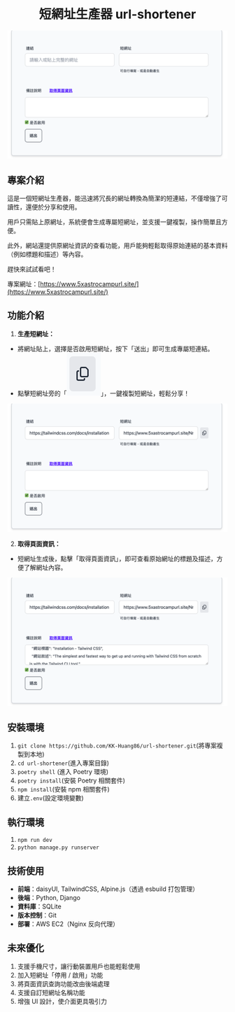 <h1 align="center">
  短網址生產器 url-shortener
</h1>

![url-shortener](static/imgs/url-shortener-1.png)

## 專案介紹

這是一個短網址生產器，能迅速將冗長的網址轉換為簡潔的短連結，不僅增強了可讀性，還便於分享和使用。

用戶只需貼上原網址，系統便會生成專屬短網址，並支援一鍵複製，操作簡單且方便。

此外，網站還提供原網址資訊的查看功能，用戶能夠輕鬆取得原始連結的基本資料（例如標題和描述）等內容。

趕快來試試看吧！

專案網址：[https://www.5xastrocampurl.site/](https://www.5xastrocampurl.site/)

## 功能介紹

1. **生產短網址：**

- 將網址貼上，選擇是否啟用短網址，按下「送出」即可生成專屬短連結。
- 點擊短網址旁的「![url-shortener](static/imgs/url-shortener-4.png)」，一鍵複製短網址，輕鬆分享！

![url-shortener](static/imgs/url-shortener-2.png)

2. **取得頁面資訊：**

- 短網址生成後，點擊「取得頁面資訊」，即可查看原始網址的標題及描述，方便了解網址內容。

![url-shortener](static/imgs/url-shortener-3.png)

## 安裝環境

1. `git clone https://github.com/KK-Huang86/url-shortener.git`(將專案複製到本地)
2. `cd url-shortener`(進入專案目錄)
3. `poetry shell` (進入 Poetry 環境)
4. `poetry install`(安裝 Poetry 相關套件)
5. `npm install`(安裝 npm 相關套件)
6. 建立`.env`(設定環境變數)

## 執行環境

1. `npm run dev`
2. `python manage.py runserver`

## 技術使用

- **前端**：daisyUI, TailwindCSS, Alpine.js（透過 esbuild 打包管理）
- **後端**：Python, Django
- **資料庫**：SQLite
- **版本控制**：Git
- **部署**：AWS EC2（Nginx 反向代理）

## 未來優化

1. 支援手機尺寸，讓行動裝置用戶也能輕鬆使用
2. 加入短網址「停用 / 啟用」功能
3. 將頁面資訊查詢功能改由後端處理
4. 支援自訂短網址名稱功能
5. 增強 UI 設計，使介面更具吸引力
